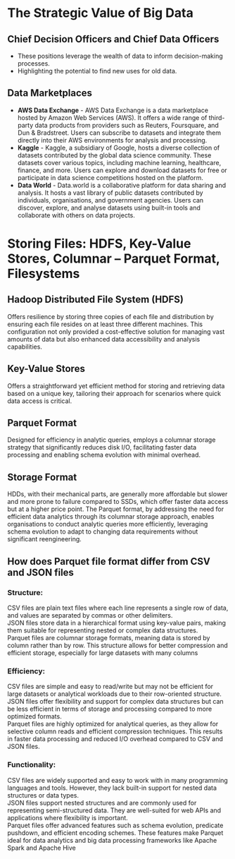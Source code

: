 # The Strategic Value of Big Data
## Chief Decision Officers and Chief Data Officers
* These positions leverage the wealth of data to inform decision-making processes.
* Highlighting the potential to find new uses for old data.

## Data Marketplaces
* **AWS Data Exchange** - AWS Data Exchange is a data marketplace hosted by Amazon Web Services (AWS). It offers a wide range of third-party data products from providers such as Reuters, Foursquare, and Dun & Bradstreet. Users can subscribe to datasets and integrate them directly into their AWS environments for analysis and processing.
* **Kaggle** - Kaggle, a subsidiary of Google, hosts a diverse collection of datasets contributed by the global data science community. These datasets cover various topics, including machine learning, healthcare, finance, and more. Users can explore and download datasets for free or participate in data science competitions hosted on the platform.
* **Data World** - Data.world is a collaborative platform for data sharing and analysis. It hosts a vast library of public datasets contributed by individuals, organisations, and government agencies. Users can discover, explore, and analyse datasets using built-in tools and collaborate with others on data projects.


# Storing Files: HDFS, Key-Value Stores, Columnar – Parquet Format, Filesystems

## Hadoop Distributed File System (HDFS) 
Offers resilience by storing three copies of each file and distribution by ensuring each file resides on at least three different machines. This configuration not only provided a cost-effective solution for managing vast amounts of data but also enhanced data accessibility and analysis capabilities.

## Key-Value Stores
Offers a straightforward yet efficient method for storing and retrieving data based on a unique key, tailoring their approach for scenarios where quick data access is critical. 

## Parquet Format
Designed for efficiency in analytic queries, employs a columnar storage strategy that significantly reduces disk I/O, facilitating faster data processing and enabling schema evolution with minimal overhead.

## Storage Format
HDDs, with their mechanical parts, are generally more affordable but slower and more prone to failure compared to SSDs, which offer faster data access but at a higher price point. The Parquet format, by addressing the need for efficient data analytics through its columnar storage approach, enables organisations to conduct analytic queries more efficiently, leveraging schema evolution to adapt to changing data requirements without significant reengineering.

## How does Parquet file format differ from CSV and JSON files
### Structure:     
CSV files are plain text files where each line represents a single row of data, and values are separated by commas or other delimiters. <br/>JSON files store data in a hierarchical format using key-value pairs, making them suitable for representing nested or complex data structures. <br/>Parquet files are columnar storage formats, meaning data is stored by column rather than by row. This structure allows for better compression and efficient storage, especially for large datasets with many columns
### Efficiency:    
CSV files are simple and easy to read/write but may not be efficient for large datasets or analytical workloads due to their row-oriented structure.<br/> JSON files offer flexibility and support for complex data structures but can be less efficient in terms of storage and processing compared to more optimized formats.<br/> Parquet files are highly optimized for analytical queries, as they allow for selective column reads and efficient compression techniques. This results in faster data processing and reduced I/O overhead compared to CSV and JSON files.
### Functionality:     
CSV files are widely supported and easy to work with in many programming languages and tools. However, they lack built-in support for nested data structures or data types.<br/> JSON files support nested structures and are commonly used for representing semi-structured data. They are well-suited for web APIs and applications where flexibility is important.<br/> Parquet files offer advanced features such as schema evolution, predicate pushdown, and efficient encoding schemes. These features make Parquet ideal for data analytics and big data processing frameworks like Apache Spark and Apache Hive
  
###


